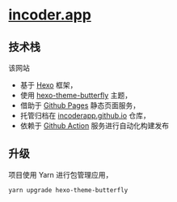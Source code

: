 # [incoder.app](https://incoder.app)

## 技术栈

该网站
- 基于 [Hexo](https://hexo.io) 框架，
- 使用 [hexo-theme-butterfly](https://github.com/jerryc127/hexo-theme-butterfly) 主题，
- 借助于 [Github Pages](https://pages.github.com) 静态页面服务，
- 托管归档在 [incoderapp.github.io](https://github.com/IncoderApp/incoderapp.github.io) 仓库，
- 依赖于 [Github Action](https://github.com/features/actions) 服务进行自动化构建发布

## 升级

项目使用 Yarn 进行包管理应用，

```node
yarn upgrade hexo-theme-butterfly
```